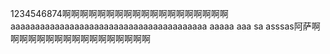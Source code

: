 1234546874啊啊啊啊啊啊啊啊啊啊啊啊啊啊啊啊啊啊啊
aaaaaaaaaaaaaaaaaaaaaaaaaaaaaaaaaaaaaaaa
aaaaa
aaa sa asssas阿萨啊啊啊啊啊啊啊啊啊啊啊啊啊啊啊啊啊
